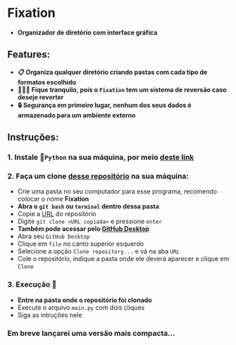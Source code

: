 # **Fixation**
* **Organizador de diretório com interface gráfica**

## **Features:**
* **📋 Organiza qualquer diretório criando pastas com cada tipo de formatos escolhido**
* **🕵🏽‍♂️ Fique tranquilo, pois o `Fixation` tem um sistema de reversão caso deseje reverter**
* **🔒 Segurança em primeiro lugar, nenhum dos seus dados é armazenado para um ambiente externo**



## **Instruções:**

### **1. Instale 🐍`Python` na sua máquina, por meio [deste link](https://www.python.org/)**

### **2. Faça um clone [desse repositório](https://github.com/yRedskull/Fixation.git) na sua máquina:**

* Crie uma pasta no seu computador para esse programa, recomendo colocar o nome **Fixation**<br>
* **Abra o `git bash` ou `terminal` dentro dessa pasta<br>**
* Copie a [URL](https://github.com/yRedskull/Fixation.git) do repositório<br>
* Digite `git clone <URL copiada>` e pressione `enter`<br>
* **Também pode acessar pelo [GitHub Desktop](https://desktop.github.com/)<br>**
* Abra seu `GitHub Desktop`<br>
* Clique em `file` no canto superior esquerdo<br>
* Selecione a opção `Clone repository...` e vá na aba `URL`<br>
* Cole o repositório, indique a pasta onde ele deverá aparecer e clique em `Clone`<br>

### **3. Execução 🦈**
* **Entre na pasta onde o repositório foi clonado**
* Execute o arquivo `main.py` com dois cliques
* Siga as intruções nele

### **Em breve lançarei uma versão mais compacta...**
